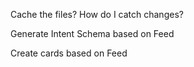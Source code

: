 Cache the files? How do I catch changes?

Generate Intent Schema based on Feed

Create cards based on Feed